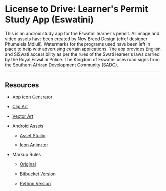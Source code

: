 # License to Drive: Learner\'s Permit Study App \(Eswatini\) #

This is an android study app for the Eswatini learner\'s permit. All image and video assets have been created by New Breed Design \(chief designer Phumelela Mdluli\). Watermarks for the programs used have been left in place to help with advertising certain applications. The app provides English and SiSwati accessibility as per the rules of the Swati learner\'s laws carried by the Royal Eswatini Police. The Kingdom of Eswatini uses road signs from the Southern African Development Community \(SADC\).



* * *


## Resources ##

+ [App Icon Generator](https://appicon.co/#app-icon)

+ [Clip Art](https://www.clipartkey.com/)

+ [Vector Art](https://all-free-download.com/)

+ Android Assets

    * [Asset Studio](https://github.com/romannurik/AndroidAssetStudio)

    * [Icon Animator](https://github.com/romannurik/AndroidIconAnimator)

+ Markup Rules

    * [Original](https://daringfireball.net/projects/markdown/basics)

    * [Bitbucket Version](https://bitbucket.org/tutorials/markdowndemo/src/master/)

    * [Python Version](https://pypi.org/project/Markdown/)

